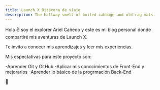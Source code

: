 ```yaml
---
title: Launch X Bitácora de viaje
description: The hallway smelt of boiled cabbage and old rag mats.
---
```


Hola ✌️  soy el explorer Ariel Cañedo y este es mi blog personal donde compartiré mis aventuras de Launch X.

Te invito a conocer mis aprendizajes y leer mis experiencias.

Mis espectativas para este proyecto son:

-Aprender Git y GitHub
-Aplicar mis conocimientos de Front-End y mejorarlos
-Aprender lo básico de la progrmación Back-End


🚀
